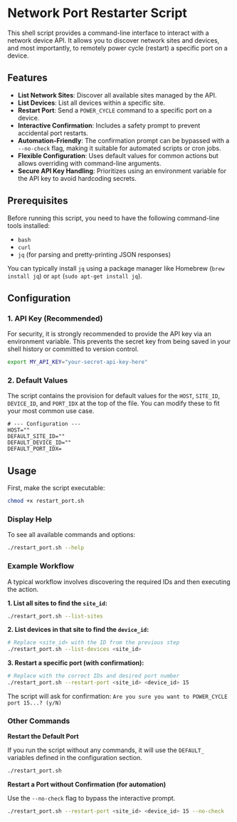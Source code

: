 # Network Port Restarter Script

This shell script provides a command-line interface to interact with a network device API. It allows you to discover network sites and devices, and most importantly, to remotely power cycle (restart) a specific port on a device.

## Features

- **List Network Sites**: Discover all available sites managed by the API.
- **List Devices**: List all devices within a specific site.
- **Restart Port**: Send a `POWER_CYCLE` command to a specific port on a device.
- **Interactive Confirmation**: Includes a safety prompt to prevent accidental port restarts.
- **Automation-Friendly**: The confirmation prompt can be bypassed with a `--no-check` flag, making it suitable for automated scripts or cron jobs.
- **Flexible Configuration**: Uses default values for common actions but allows overriding with command-line arguments.
- **Secure API Key Handling**: Prioritizes using an environment variable for the API key to avoid hardcoding secrets.

## Prerequisites

Before running this script, you need to have the following command-line tools installed:

- `bash`
- `curl`
- `jq` (for parsing and pretty-printing JSON responses)

You can typically install `jq` using a package manager like Homebrew (`brew install jq`) or `apt` (`sudo apt-get install jq`).

## Configuration

### 1. API Key (Recommended)

For security, it is strongly recommended to provide the API key via an environment variable. This prevents the secret key from being saved in your shell history or committed to version control.

```sh
export MY_API_KEY="your-secret-api-key-here"
```

### 2. Default Values

The script contains the provision for default values for the `HOST`, `SITE_ID`, `DEVICE_ID`, and `PORT_IDX` at the top of the file. You can modify these to fit your most common use case.

```shellscript
# --- Configuration ---
HOST=""
DEFAULT_SITE_ID=""
DEFAULT_DEVICE_ID=""
DEFAULT_PORT_IDX=
```

## Usage

First, make the script executable:
```sh
chmod +x restart_port.sh
```

### Display Help

To see all available commands and options:
```sh
./restart_port.sh --help
```

### Example Workflow

A typical workflow involves discovering the required IDs and then executing the action.

**1. List all sites to find the `site_id`:**
```sh
./restart_port.sh --list-sites
```

**2. List devices in that site to find the `device_id`:**
```sh
# Replace <site_id> with the ID from the previous step
./restart_port.sh --list-devices <site_id>
```

**3. Restart a specific port (with confirmation):**
```sh
# Replace with the correct IDs and desired port number
./restart_port.sh --restart-port <site_id> <device_id> 15
```
The script will ask for confirmation: `Are you sure you want to POWER_CYCLE port 15...? (y/N)`

### Other Commands

**Restart the Default Port**

If you run the script without any commands, it will use the `DEFAULT_` variables defined in the configuration section.
```sh
./restart_port.sh
```

**Restart a Port without Confirmation (for automation)**

Use the `--no-check` flag to bypass the interactive prompt.
```sh
./restart_port.sh --restart-port <site_id> <device_id> 15 --no-check
```